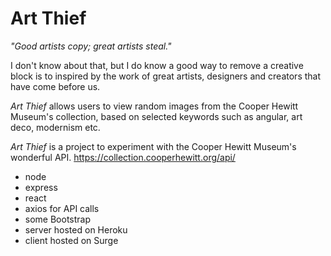 # Art Thief

_"Good artists copy; great artists steal."_ 

I don't know about that, but I do know a good way to remove a creative block is to inspired by the work of great artists, designers and creators that have come before us. 

_Art Thief_ allows users to view random images from the Cooper Hewitt Museum's collection, based on selected keywords such as angular, art deco, modernism etc. 

_Art Thief_ is a project to experiment with the Cooper Hewitt Museum's wonderful API.
https://collection.cooperhewitt.org/api/

- node
- express
- react
- axios for API calls
- some Bootstrap
- server hosted on Heroku
- client hosted on Surge
